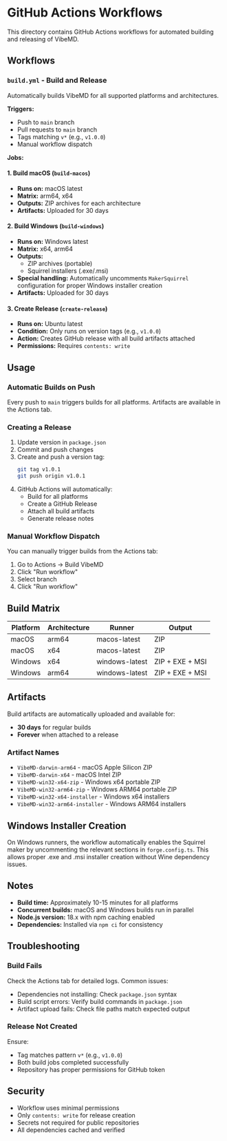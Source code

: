 # GitHub Actions Workflows

This directory contains GitHub Actions workflows for automated building and releasing of VibeMD.

## Workflows

### `build.yml` - Build and Release

Automatically builds VibeMD for all supported platforms and architectures.

**Triggers:**
- Push to `main` branch
- Pull requests to `main` branch
- Tags matching `v*` (e.g., `v1.0.0`)
- Manual workflow dispatch

**Jobs:**

#### 1. Build macOS (`build-macos`)
- **Runs on:** macOS latest
- **Matrix:** arm64, x64
- **Outputs:** ZIP archives for each architecture
- **Artifacts:** Uploaded for 30 days

#### 2. Build Windows (`build-windows`)
- **Runs on:** Windows latest
- **Matrix:** x64, arm64
- **Outputs:**
  - ZIP archives (portable)
  - Squirrel installers (.exe/.msi)
- **Special handling:** Automatically uncomments `MakerSquirrel` configuration for proper Windows installer creation
- **Artifacts:** Uploaded for 30 days

#### 3. Create Release (`create-release`)
- **Runs on:** Ubuntu latest
- **Condition:** Only runs on version tags (e.g., `v1.0.0`)
- **Action:** Creates GitHub release with all build artifacts attached
- **Permissions:** Requires `contents: write`

## Usage

### Automatic Builds on Push

Every push to `main` triggers builds for all platforms. Artifacts are available in the Actions tab.

### Creating a Release

1. Update version in `package.json`
2. Commit and push changes
3. Create and push a version tag:
   ```bash
   git tag v1.0.1
   git push origin v1.0.1
   ```
4. GitHub Actions will automatically:
   - Build for all platforms
   - Create a GitHub Release
   - Attach all build artifacts
   - Generate release notes

### Manual Workflow Dispatch

You can manually trigger builds from the Actions tab:
1. Go to Actions → Build VibeMD
2. Click "Run workflow"
3. Select branch
4. Click "Run workflow"

## Build Matrix

| Platform | Architecture | Runner | Output |
|----------|-------------|--------|--------|
| macOS | arm64 | macos-latest | ZIP |
| macOS | x64 | macos-latest | ZIP |
| Windows | x64 | windows-latest | ZIP + EXE + MSI |
| Windows | arm64 | windows-latest | ZIP + EXE + MSI |

## Artifacts

Build artifacts are automatically uploaded and available for:
- **30 days** for regular builds
- **Forever** when attached to a release

### Artifact Names

- `VibeMD-darwin-arm64` - macOS Apple Silicon ZIP
- `VibeMD-darwin-x64` - macOS Intel ZIP
- `VibeMD-win32-x64-zip` - Windows x64 portable ZIP
- `VibeMD-win32-arm64-zip` - Windows ARM64 portable ZIP
- `VibeMD-win32-x64-installer` - Windows x64 installers
- `VibeMD-win32-arm64-installer` - Windows ARM64 installers

## Windows Installer Creation

On Windows runners, the workflow automatically enables the Squirrel maker by uncommenting the relevant sections in `forge.config.ts`. This allows proper .exe and .msi installer creation without Wine dependency issues.

## Notes

- **Build time:** Approximately 10-15 minutes for all platforms
- **Concurrent builds:** macOS and Windows builds run in parallel
- **Node.js version:** 18.x with npm caching enabled
- **Dependencies:** Installed via `npm ci` for consistency

## Troubleshooting

### Build Fails

Check the Actions tab for detailed logs. Common issues:
- Dependencies not installing: Check `package.json` syntax
- Build script errors: Verify build commands in `package.json`
- Artifact upload fails: Check file paths match expected output

### Release Not Created

Ensure:
- Tag matches pattern `v*` (e.g., `v1.0.0`)
- Both build jobs completed successfully
- Repository has proper permissions for GitHub token

## Security

- Workflow uses minimal permissions
- Only `contents: write` for release creation
- Secrets not required for public repositories
- All dependencies cached and verified
